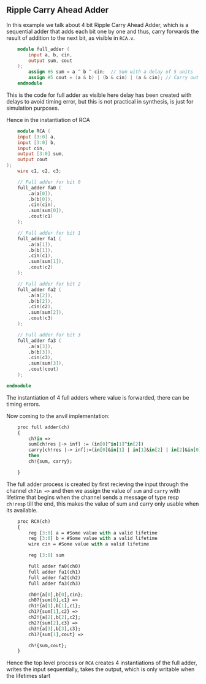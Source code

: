 ## Ripple Carry Ahead Adder


In this example we talk about 4 bit Ripple Carry Ahead Adder, which is a sequential adder that adds each bit one by one and thus, carry forwards the result of addition to the next bit, as visible in `RCA.v`.


```verilog
    module full_adder (
        input a, b, cin,  
        output sum, cout  
    );
        assign #5 sum = a ^ b ^ cin;  // Sum with a delay of 5 units
        assign #5 cout = (a & b) | (b & cin) | (a & cin); // Carry out with a delay of 5 units
    endmodule
```

This is the code for full adder as visible here delay has been created with delays to avoid timing error, but this is not practical in synthesis, is just for simulation purposes.

Hence in the instantiation of RCA

```verilog
    module RCA (
    input [3:0] a,    
    input [3:0] b,    
    input cin,        
    output [3:0] sum, 
    output cout       
);
    wire c1, c2, c3;  

    // Full adder for bit 0
    full_adder fa0 (
        .a(a[0]),
        .b(b[0]),
        .cin(cin),
        .sum(sum[0]),
        .cout(c1)
    );

    // Full adder for bit 1
    full_adder fa1 (
        .a(a[1]),
        .b(b[1]),
        .cin(c1),
        .sum(sum[1]),
        .cout(c2)
    );

    // Full adder for bit 2
    full_adder fa2 (
        .a(a[2]),
        .b(b[2]),
        .cin(c2),
        .sum(sum[2]),
        .cout(c3)
    );

    // Full adder for bit 3
    full_adder fa3 (
        .a(a[3]),
        .b(b[3]),
        .cin(c3),
        .sum(sum[3]),
        .cout(cout)
    );

endmodule

```

The instantiation of 4 full adders where value is forwarded, there can be timing errors.


Now coming to the anvil implementation:


```ocaml
    proc full adder(ch)
    {
        ch?in =>
        sum[ch!res |-> inf] := (in[0]^in[1]^in[2])
        carry[ch!res |-> inf]:=(in[0]&in[1] | in[1]&in[2] | in[2]&in[0])
        then
        ch!{sum, carry};

    }
```

The full adder process is created by first recieving the input through the channel `ch?in =>` and then we assign the value of `sum` and `carry` with lifetime that begins when the channel sends a message of type resp `ch!resp` till the end, this makes the value of sum and carry only usable when its available.


```ocaml
    proc RCA(ch)
    {
        reg [3:0] a = #Some value with a valid lifetime
        reg [3:0] b = #Some value with a valid lifetime
        wire cin = #Some value with a valid lifetime

        reg [3:0] sum

        full adder fa0(ch0)
        full adder fa1(ch1)
        full adder fa2(ch2)
        full adder fa3(ch3)

        ch0!{a[0],b[0],cin};
        ch0?{sum[0],c1} =>
        ch1!{a[1],b[1],c1};
        ch1?{sum[1],c2} =>
        ch2!{a[2],b[2],c2};
        ch2?{sum[2],c3} =>
        ch3!{a[3],b[3],c3};
        ch1?{sum[1],cout} =>

        ch!{sum,cout};
    }

```

Hence the top level process or `RCA` creates 4 instantiations of the full adder, writes the input sequentially, takes the output, which is only writable when the lifetimes start